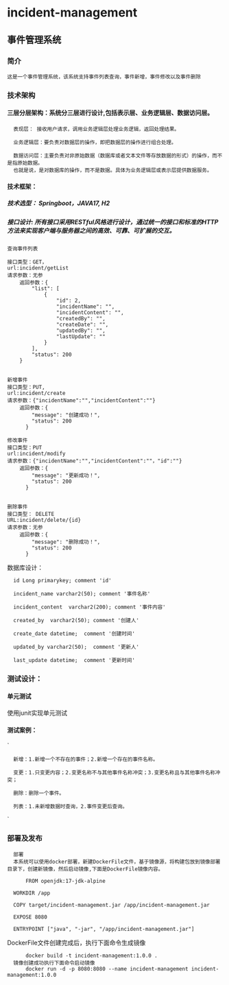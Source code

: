 # incident-management
## 事件管理系统
### 简介
	这是一个事件管理系统，该系统支持事件列表查询，事件新增，事件修改以及事件删除

### 技术架构
####  三层分层架构：系统分三层进行设计,包括表示层、业务逻辑层、数据访问层。
  
	  表现层： 接收用户请求，调用业务逻辑层处理业务逻辑，返回处理结果。
	  
	  业务逻辑层：要负责对数据层的操作，即把数据层的操作进行组合处理。
	  
	  数据访问层：主要负责对非原始数据（数据库或者文本文件等存放数据的形式）的操作，而不是指原始数据。
	  也就是说，是对数据库的操作，而不是数据。具体为业务逻辑层或表示层提供数据服务。

####  技术框架：
#####  技术选型： Springboot，JAVA17, H2
  
#####  接口设计: 所有接口采用RESTful风格进行设计，通过统一的接口和标准的HTTP方法来实现客户端与服务器之间的高效、可靠、可扩展的交互。
  
  
    查询事件列表
	
	接口类型：GET，
	url:incident/getList
	请求参数：无参
        返回参数：{
		    "list": [
		        {
		            "id": 2,
		            "incidentName": "",
		            "incidentContent": "",
		            "createdBy": "",
		            "createDate": "",
		            "updatedBy": "",
		            "lastUpdate": ""
		        }
		    ],
		    "status": 200
		}
	
  
    新增事件
	接口类型：PUT,
	url:incident/create
	请求参数：{"incidentName":"","incidentContent":""}
        返回参数：{
		    "message": "创建成功！",
		    "status": 200
		  }
	
    修改事件
	接口类型：PUT
	url:incident/modify
	请求参数：{"incidentName":"","incidentContent":""，"id":""}
        返回参数：{
		    "message": "更新成功！",
		    "status": 200
		  }
	

    删除事件
	接口类型： DELETE
	URL:incident/delete/{id}
	请求参数：无参
        返回参数：{
		    "message": "删除成功！",
		    "status": 200
		  }
    	
  
  数据库设计：
  
	  id Long primarykey; comment 'id'
	  
	  incident_name varchar2(50); comment '事件名称'
	  
	  incident_content  varchar2(200); comment '事件内容'
	  
	  created_by  varchar2(50); comment '创建人'
	  
	  create_date datetime;  comment '创建时间'
	  
	  updated_by varchar2(50);  comment '更新人'
	  
	  last_update datetime;  comment '更新时间'
  
  
  
###  测试设计：

#### 单元测试
  
  使用junit实现单元测试
  
####  测试案例：
  `
  
	  新增：1.新增一个不存在的事件；2.新增一个存在的事件名称。
	  
	  变更：1.只变更内容；2.变更名称不与其他事件名称冲突；3.变更名称且与其他事件名称冲突；
	  
	  删除：删除一个事件。
	  
	  列表：1.未新增数据时查询，2.事件变更后查询。
  `

### 部署及发布
  
	  部署
	  本系统可以使用docker部署，新建DockerFile文件，基于镜像源，将构建包放到镜像部署目录下，创建新镜像，然后启动镜像,下面是DockerFile镜像内容。

          FROM openjdk:17-jdk-alpine
 
	  WORKDIR /app
		
	  COPY target/incident-management.jar /app/incident-management.jar
		
	  EXPOSE 8080
		
	  ENTRYPOINT ["java", "-jar", "/app/incident-management.jar"]

   
   DockerFile文件创建完成后，执行下面命令生成镜像
   
          docker build -t incident-management:1.0.0 .
	  镜像创建成功执行下面命令启动镜像
          docker run -d -p 8080:8080 --name incident-management incident-management:1.0.0



  
   
  
  
